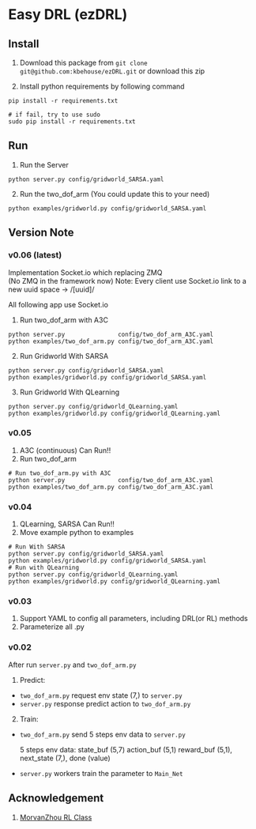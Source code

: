 # Easy DRL (ezDRL)

## Install

1. Download this package from `git clone git@github.com:kbehouse/ezDRL.git` or download this zip

2. Install python requirements by following command

```
pip install -r requirements.txt

# if fail, try to use sudo 
sudo pip install -r requirements.txt
```

## Run

1. Run the Server 

```
python server.py config/gridworld_SARSA.yaml
```

2. Run the two_dof_arm (You could update this to your need) 

```
python examples/gridworld.py config/gridworld_SARSA.yaml
```

## Version Note 

### v0.06 (latest)
Implementation Socket.io which replacing ZMQ   
(No ZMQ in the framework now)
Note: Every client use Socket.io link to a new uuid space ->  /[uuid]/

All following app use Socket.io
1. Run two_dof_arm with A3C
```
python server.py               config/two_dof_arm_A3C.yaml
python examples/two_dof_arm.py config/two_dof_arm_A3C.yaml
```
2. Run Gridworld With SARSA
```
python server.py config/gridworld_SARSA.yaml
python examples/gridworld.py config/gridworld_SARSA.yaml
```
3. Run Gridworld With QLearning
```
python server.py config/gridworld_QLearning.yaml
python examples/gridworld.py config/gridworld_QLearning.yaml
```

### v0.05 
1. A3C (continuous) Can Run!!
2. Run two_dof_arm
```
# Run two_dof_arm.py with A3C
python server.py               config/two_dof_arm_A3C.yaml
python examples/two_dof_arm.py config/two_dof_arm_A3C.yaml
```

### v0.04
1. QLearning, SARSA Can Run!!
2. Move example python to examples
```
# Run With SARSA
python server.py config/gridworld_SARSA.yaml
python examples/gridworld.py config/gridworld_SARSA.yaml
# Run with QLearning
python server.py config/gridworld_QLearning.yaml
python examples/gridworld.py config/gridworld_QLearning.yaml
```

### v0.03 
1. Support YAML to config all parameters, including DRL(or RL) methods
2. Parameterize all .py

### v0.02

After run `server.py` and `two_dof_arm.py`

1. Predict:
* `two_dof_arm.py` request env state (7,) to `server.py`
* `server.py` response predict action to  `two_dof_arm.py`

2. Train:
* `two_dof_arm.py` send 5 steps env data to `server.py`

   5  steps env data: state_buf (5,7) action_buf (5,1) reward_buf (5,1), next_state (7,),  done (value)


* `server.py` workers train the parameter to `Main_Net`

## Acknowledgement

1. [MorvanZhou RL Class](https://github.com/MorvanZhou/Reinforcement-learning-with-tensorflow)